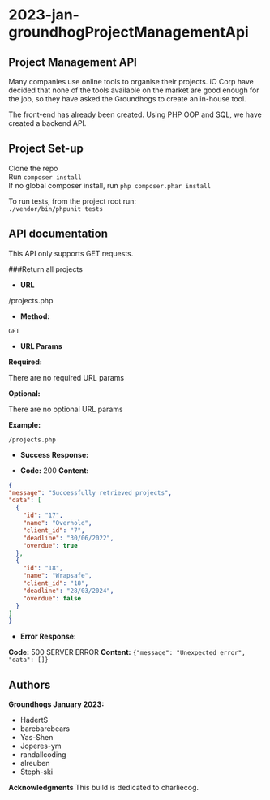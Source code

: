 # 2023-jan-groundhogProjectManagementApi

## Project Management API

Many companies use online tools to organise their projects. iO Corp have decided that none of the tools available on the market are good enough for the job, so they have asked the Groundhogs to create an in-house tool.

The front-end has already been created. Using PHP OOP and SQL, we have created a backend API. 


## Project Set-up

Clone the repo  
Run `composer install`  
If no global composer install, run `php composer.phar install`

To run tests, from the project root run:  
`./vendor/bin/phpunit tests`


## API documentation

This API only supports GET requests.

###Return all projects

* **URL**

/projects.php

* **Method:**

 `GET`

* **URL Params**

 **Required:**

 There are no required URL params

 **Optional:**

 There are no optional URL params

 **Example:**

 `/projects.php`

* **Success Response:**

 * **Code:** 200 
   **Content:** 

```json
{
"message": "Successfully retrieved projects",
"data": [
  {
    "id": "17",
    "name": "Overhold",
    "client_id": "7",
    "deadline": "30/06/2022",
    "overdue": true
  },
  {
    "id": "18",
    "name": "Wrapsafe",
    "client_id": "18",
    "deadline": "28/03/2024",
    "overdue": false
  }
]
}
```

* **Error Response:**

 **Code:** 500 SERVER ERROR 
 **Content:** `{"message": "Unexpected error", "data": []}`

## Authors

**Groundhogs January 2023:**
* HadertS 
* barebarebears 
* Yas-Shen 
* Joperes-ym 
* randallcoding 
* alreuben 
* Steph-ski

**Acknowledgments**
This build is dedicated to charliecog.
